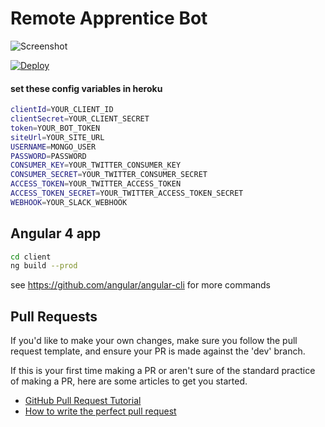 # Remote Apprentice Bot
![Screenshot](https://s3.amazonaws.com/media.launchrock.com/assets/sites/site-bvrwu6f6280jiv2xrjws5zdaa/shobmz-citrudev_remoteapprentice.png)

[![Deploy](https://www.herokucdn.com/deploy/button.svg)](https://github.com/remoteapprentice/RAB/tree/dev)
#### set these config variables in heroku
```bash
clientId=YOUR_CLIENT_ID
clientSecret=YOUR_CLIENT_SECRET
token=YOUR_BOT_TOKEN
siteUrl=YOUR_SITE_URL
USERNAME=MONGO_USER
PASSWORD=PASSWORD
CONSUMER_KEY=YOUR_TWITTER_CONSUMER_KEY
CONSUMER_SECRET=YOUR_TWITTER_CONSUMER_SECRET
ACCESS_TOKEN=YOUR_TWITTER_ACCESS_TOKEN
ACCESS_TOKEN_SECRET=YOUR_TWITTER_ACCESS_TOKEN_SECRET
WEBHOOK=YOUR_SLACK_WEBHOOK
```

## Angular 4 app
```bash
cd client
ng build --prod
```
see https://github.com/angular/angular-cli for more commands


## Pull Requests
If you'd like to make your own changes, make sure you follow the pull request template, and ensure your PR is made against the 'dev' branch.

If this is your first time making a PR or aren't sure of the standard practice of making a PR, here are some articles to get you started.
 - [GitHub Pull Request Tutorial](https://www.thinkful.com/learn/github-pull-request-tutorial/)
 - [How to write the perfect pull request](https://github.com/blog/1943-how-to-write-the-perfect-pull-request)

